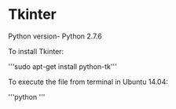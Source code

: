 # Tkinter

Python version- Python 2.7.6

To install Tkinter:

'''sudo apt-get install python-tk'''

To execute the file from terminal in Ubuntu 14.04:

'''python <filename>'''
